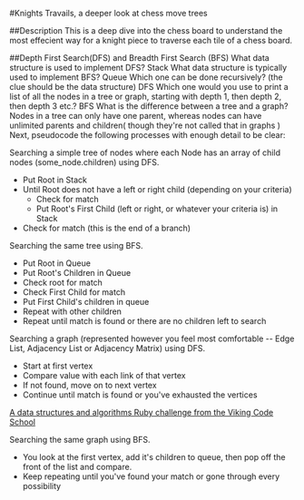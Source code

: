 #Knights Travails, a deeper look at chess move trees

##Description
This is a deep dive into the chess board to understand the most effecient way for a knight piece to traverse each tile of a chess board.

##Depth First Search(DFS) and Breadth First Search (BFS)
What data structure is used to implement DFS?
Stack
What data structure is typically used to implement BFS?
Queue
Which one can be done recursively? (the clue should be the data structure)
DFS
Which one would you use to print a list of all the nodes in a tree or graph, starting with depth 1, then depth 2, then depth 3 etc.? BFS
What is the difference between a tree and a graph? Nodes in a tree can only have one parent, whereas nodes can have unlimited parents and children( though they're not called that in graphs
)
Next, pseudocode the following processes with enough detail to be clear:

Searching a simple tree of nodes where each Node has an array of child nodes (some_node.children) using DFS.

- Put Root in Stack
- Until Root does not have a left or right child (depending on your criteria)
  - Check for match
  - Put Root's First Child (left or right, or whatever your criteria is) in Stack 
- Check for match (this is the end of a branch)

Searching the same tree using BFS.
- Put Root in Queue
- Put Root's Children in Queue
- Check root for match
- Check First Child for match
- Put First Child's children in queue
- Repeat with other children
- Repeat until match is found or there are no children left to search


Searching a graph (represented however you feel most comfortable -- Edge List, Adjacency List or Adjacency Matrix) using DFS.
- Start at first vertex
- Compare value with each link of that vertex
- If not found, move on to next vertex
- Continue until match is found or you've exhausted the vertices

[A data structures and algorithms Ruby challenge from the Viking Code School](http://www.vikingcodeschool.com)


Searching the same graph using BFS.
- You look at the first vertex, add it's children to queue, then pop off the front of the list and compare.
- Keep repeating until you've found your match or gone through every possibility 
